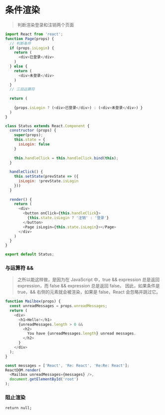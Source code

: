 # 条件渲染

> 判断渲染登录和注销两个页面

```js
import React from 'react';
function Page(props) {
  // 判断条件
  if (props.isLogin) {
    return (
      <div>已登录</div>
    )
  } else {
    return (
      <div>未登录</div>
    )
  }
  // 三目运算符
  
  return (
  
    {props.isLogin ? (<div>已登录</div>) : (<div>未登录</div>) }
  )
}

class Status extends React.Component {
  constructor (props) {
    super(props);
    this.state = {
      isLogin: false
    }
    
    this.handleClick = this.handleClick.bind(this);
  }
  
  handleClick() {
    this.setState(prevState => ({
      isLogin: !prevState.isLogin
    }))
  }
  
  render() {
    return (
      <div>
        <button onClick={this.handleClick}>
          {this.state.isLogin ? '注销' : '登录'}
        </button>
        <Page isLogin={this.state.isLogin}></Page>
      </div>
    )
  }
}

export default Status;
```
### 与运算符 &&

> 之所以能这样做，是因为在 JavaScript 中，true && expression 总是返回 expression，而 false && expression 总是返回 false。
> 因此，如果条件是 true，&& 右侧的元素就会被渲染，如果是 false，React 会忽略并跳过它。

```js
function Mailbox(props) {
  const unreadMessages = props.unreadMessages;
  return (
    <div>
      <h1>Hello!</h1>
      {unreadMessages.length > 0 &&
        <h2>
          You have {unreadMessages.length} unread messages.
        </h2>
      }
    </div>
  );
}

const messages = ['React', 'Re: React', 'Re:Re: React'];
ReactDOM.render(
  <Mailbox unreadMessages={messages} />,
  document.getElementById('root')
);
```

### 阻止渲染

`return null;`
